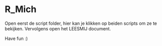 # R_Mich

Open eerst de script folder, hier kan je klikken op beiden scripts om ze te bekijken.
Vervolgens open het LEESMIJ document.

Have fun :)
